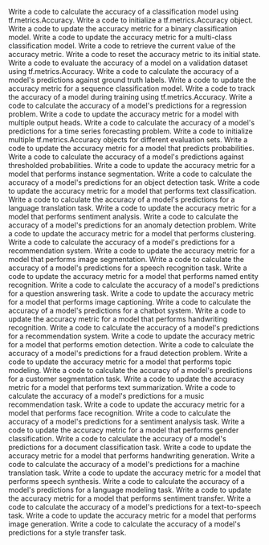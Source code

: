 Write a code to calculate the accuracy of a classification model using tf.metrics.Accuracy.
Write a code to initialize a tf.metrics.Accuracy object.
Write a code to update the accuracy metric for a binary classification model.
Write a code to update the accuracy metric for a multi-class classification model.
Write a code to retrieve the current value of the accuracy metric.
Write a code to reset the accuracy metric to its initial state.
Write a code to evaluate the accuracy of a model on a validation dataset using tf.metrics.Accuracy.
Write a code to calculate the accuracy of a model's predictions against ground truth labels.
Write a code to update the accuracy metric for a sequence classification model.
Write a code to track the accuracy of a model during training using tf.metrics.Accuracy.
Write a code to calculate the accuracy of a model's predictions for a regression problem.
Write a code to update the accuracy metric for a model with multiple output heads.
Write a code to calculate the accuracy of a model's predictions for a time series forecasting problem.
Write a code to initialize multiple tf.metrics.Accuracy objects for different evaluation sets.
Write a code to update the accuracy metric for a model that predicts probabilities.
Write a code to calculate the accuracy of a model's predictions against thresholded probabilities.
Write a code to update the accuracy metric for a model that performs instance segmentation.
Write a code to calculate the accuracy of a model's predictions for an object detection task.
Write a code to update the accuracy metric for a model that performs text classification.
Write a code to calculate the accuracy of a model's predictions for a language translation task.
Write a code to update the accuracy metric for a model that performs sentiment analysis.
Write a code to calculate the accuracy of a model's predictions for an anomaly detection problem.
Write a code to update the accuracy metric for a model that performs clustering.
Write a code to calculate the accuracy of a model's predictions for a recommendation system.
Write a code to update the accuracy metric for a model that performs image segmentation.
Write a code to calculate the accuracy of a model's predictions for a speech recognition task.
Write a code to update the accuracy metric for a model that performs named entity recognition.
Write a code to calculate the accuracy of a model's predictions for a question answering task.
Write a code to update the accuracy metric for a model that performs image captioning.
Write a code to calculate the accuracy of a model's predictions for a chatbot system.
Write a code to update the accuracy metric for a model that performs handwriting recognition.
Write a code to calculate the accuracy of a model's predictions for a recommendation system.
Write a code to update the accuracy metric for a model that performs emotion detection.
Write a code to calculate the accuracy of a model's predictions for a fraud detection problem.
Write a code to update the accuracy metric for a model that performs topic modeling.
Write a code to calculate the accuracy of a model's predictions for a customer segmentation task.
Write a code to update the accuracy metric for a model that performs text summarization.
Write a code to calculate the accuracy of a model's predictions for a music recommendation task.
Write a code to update the accuracy metric for a model that performs face recognition.
Write a code to calculate the accuracy of a model's predictions for a sentiment analysis task.
Write a code to update the accuracy metric for a model that performs gender classification.
Write a code to calculate the accuracy of a model's predictions for a document classification task.
Write a code to update the accuracy metric for a model that performs handwriting generation.
Write a code to calculate the accuracy of a model's predictions for a machine translation task.
Write a code to update the accuracy metric for a model that performs speech synthesis.
Write a code to calculate the accuracy of a model's predictions for a language modeling task.
Write a code to update the accuracy metric for a model that performs sentiment transfer.
Write a code to calculate the accuracy of a model's predictions for a text-to-speech task.
Write a code to update the accuracy metric for a model that performs image generation.
Write a code to calculate the accuracy of a model's predictions for a style transfer task.